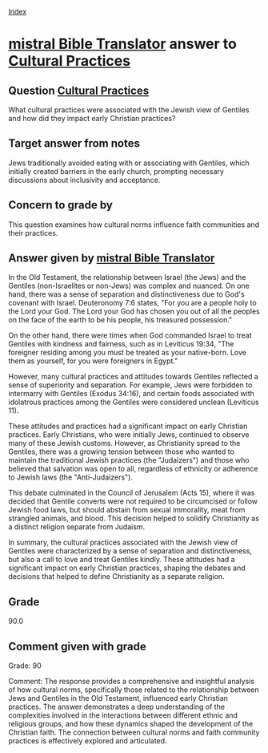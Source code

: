 
[Index](../../index.md)
# [mistral Bible Translator](../../answering_models/mistral_Bible_Translator.md) answer to [Cultural Practices](../../questions/Cultural_Practices.md)

## Question [Cultural Practices](../../questions/Cultural_Practices.md)
What cultural practices were associated with the Jewish view of Gentiles and how did they impact early Christian practices?

## Target answer from notes
Jews traditionally avoided eating with or associating with Gentiles, which initially created barriers in the early church, prompting necessary discussions about inclusivity and acceptance.

## Concern to grade by
This question examines how cultural norms influence faith communities and their practices.

## Answer given by [mistral Bible Translator](../../answering_models/mistral_Bible_Translator.md)
 In the Old Testament, the relationship between Israel (the Jews) and the Gentiles (non-Israelites or non-Jews) was complex and nuanced. On one hand, there was a sense of separation and distinctiveness due to God's covenant with Israel. Deuteronomy 7:6 states, "For you are a people holy to the Lord your God. The Lord your God has chosen you out of all the peoples on the face of the earth to be his people, his treasured possession."

On the other hand, there were times when God commanded Israel to treat Gentiles with kindness and fairness, such as in Leviticus 19:34, "The foreigner residing among you must be treated as your native-born. Love them as yourself, for you were foreigners in Egypt."

However, many cultural practices and attitudes towards Gentiles reflected a sense of superiority and separation. For example, Jews were forbidden to intermarry with Gentiles (Exodus 34:16), and certain foods associated with idolatrous practices among the Gentiles were considered unclean (Leviticus 11).

These attitudes and practices had a significant impact on early Christian practices. Early Christians, who were initially Jews, continued to observe many of these Jewish customs. However, as Christianity spread to the Gentiles, there was a growing tension between those who wanted to maintain the traditional Jewish practices (the "Judaizers") and those who believed that salvation was open to all, regardless of ethnicity or adherence to Jewish laws (the "Anti-Judaizers").

This debate culminated in the Council of Jerusalem (Acts 15), where it was decided that Gentile converts were not required to be circumcised or follow Jewish food laws, but should abstain from sexual immorality, meat from strangled animals, and blood. This decision helped to solidify Christianity as a distinct religion separate from Judaism.

In summary, the cultural practices associated with the Jewish view of Gentiles were characterized by a sense of separation and distinctiveness, but also a call to love and treat Gentiles kindly. These attitudes had a significant impact on early Christian practices, shaping the debates and decisions that helped to define Christianity as a separate religion.

## Grade
90.0

## Comment given with grade
Grade: 90

Comment: The response provides a comprehensive and insightful analysis of how cultural norms, specifically those related to the relationship between Jews and Gentiles in the Old Testament, influenced early Christian practices. The answer demonstrates a deep understanding of the complexities involved in the interactions between different ethnic and religious groups, and how these dynamics shaped the development of the Christian faith. The connection between cultural norms and faith community practices is effectively explored and articulated.
